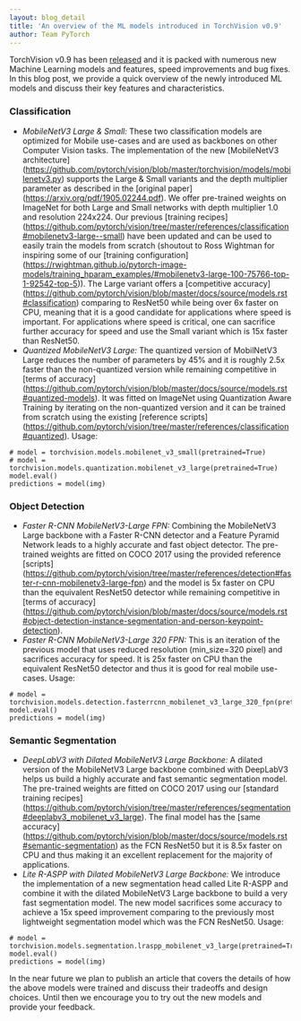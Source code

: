 ```yaml
---
layout: blog_detail
title: 'An overview of the ML models introduced in TorchVision v0.9'
author: Team PyTorch 
---
```


TorchVision v0.9 has been [released](https://github.com/pytorch/vision/releases) and it is packed with numerous new Machine Learning models and features, speed improvements and bug fixes. In this blog post, we provide a quick overview of the newly introduced ML models and discuss their key features and characteristics.
### Classification
* *MobileNetV3 Large & Small:* These two classification models are optimized for Mobile use-cases and are used as backbones on other Computer Vision tasks. The implementation of the new [MobileNetV3 architecture] (https://github.com/pytorch/vision/blob/master/torchvision/models/mobilenetv3.py) supports the Large & Small variants and the depth multiplier parameter as described in the [original paper] (https://arxiv.org/pdf/1905.02244.pdf). We offer pre-trained weights on ImageNet for both Large and Small networks with depth multiplier 1.0 and resolution 224x224. Our previous [training recipes] (https://github.com/pytorch/vision/tree/master/references/classification#mobilenetv3-large--small) have been updated and can be used to easily train the models from scratch (shoutout to Ross Wightman for inspiring some of our [training configuration] (https://rwightman.github.io/pytorch-image-models/training_hparam_examples/#mobilenetv3-large-100-75766-top-1-92542-top-5)). The Large variant offers a [competitive accuracy] (https://github.com/pytorch/vision/blob/master/docs/source/models.rst#classification) comparing to ResNet50 while being over 6x faster on CPU, meaning that it is a good candidate for applications where speed is important. For applications where speed is critical, one can sacrifice further accuracy for speed and use the Small variant which is 15x faster than ResNet50.
* *Quantized MobileNetV3 Large:* The quantized version of MobilNetV3 Large reduces the number of parameters by 45% and it is roughly 2.5x faster than the non-quantized version while remaining competitive in [terms of accuracy] (https://github.com/pytorch/vision/blob/master/docs/source/models.rst#quantized-models). It was fitted on ImageNet using Quantization Aware Training by iterating on the non-quantized version and it can be trained from scratch using the existing [reference scripts] (https://github.com/pytorch/vision/tree/master/references/classification#quantized).
Usage:
```model = torchvision.models.mobilenet_v3_large(pretrained=True)
# model = torchvision.models.mobilenet_v3_small(pretrained=True)
# model = torchvision.models.quantization.mobilenet_v3_large(pretrained=True)
model.eval()
predictions = model(img)
```
### Object Detection
* *Faster R-CNN MobileNetV3-Large FPN:* Combining the MobileNetV3 Large backbone with a Faster R-CNN detector and a Feature Pyramid Network leads to a highly accurate and fast object detector. The pre-trained weights are fitted on COCO 2017 using the provided reference [scripts] (https://github.com/pytorch/vision/tree/master/references/detection#faster-r-cnn-mobilenetv3-large-fpn) and the model is 5x faster on CPU than the equivalent ResNet50 detector while remaining competitive in [terms of accuracy] (https://github.com/pytorch/vision/blob/master/docs/source/models.rst#object-detection-instance-segmentation-and-person-keypoint-detection). 
* *Faster R-CNN MobileNetV3-Large 320 FPN:* This is an iteration of the previous model that uses reduced resolution (min_size=320 pixel) and sacrifices accuracy for speed. It is 25x faster on CPU than the equivalent ResNet50 detector and thus it is good for real mobile use-cases.
Usage:
```model = torchvision.models.detection.fasterrcnn_mobilenet_v3_large_fpn(pretrained=True)
# model = torchvision.models.detection.fasterrcnn_mobilenet_v3_large_320_fpn(pretrained=True)
model.eval()
predictions = model(img)
```
### Semantic Segmentation
* *DeepLabV3 with Dilated MobileNetV3 Large Backbone:* A dilated version of the MobileNetV3 Large backbone combined with DeepLabV3 helps us build a highly accurate and fast semantic segmentation model. The pre-trained weights are fitted on COCO 2017 using our [standard training recipes] (https://github.com/pytorch/vision/tree/master/references/segmentation#deeplabv3_mobilenet_v3_large). The final model has the [same accuracy] (https://github.com/pytorch/vision/blob/master/docs/source/models.rst#semantic-segmentation) as the FCN ResNet50 but it is 8.5x faster on CPU and thus making it an excellent replacement for the majority of applications.
* *Lite R-ASPP with Dilated MobileNetV3 Large Backbone:* We introduce the implementation of a new segmentation head called Lite R-ASPP and combine it with the dilated MobileNetV3 Large backbone to build a very fast segmentation model. The new model sacrifices some accuracy to achieve a 15x speed improvement comparing to the previously most lightweight segmentation model which was the FCN ResNet50.
Usage:
```model = torchvision.models.segmentation.deeplabv3_mobilenet_v3_large(pretrained=True)
# model = torchvision.models.segmentation.lraspp_mobilenet_v3_large(pretrained=True)
model.eval()
predictions = model(img)
```
In the near future we plan to publish an article that covers the details of how the above models were trained and discuss their tradeoffs and design choices. Until then we encourage you to try out the new models and provide your feedback.
